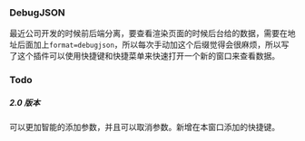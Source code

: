### DebugJSON

  最近公司开发的时候前后端分离，要查看渲染页面的时候后台给的数据，需要在地址后面加上`format=debugjson`，所以每次手动加这个后缀觉得会很麻烦，所以写了这个插件可以使用快捷键和快捷菜单来快速打开一个新的窗口来查看数据。

### Todo
##### 2.0 版本
可以更加智能的添加参数，并且可以取消参数。新增在本窗口添加的快捷键。

